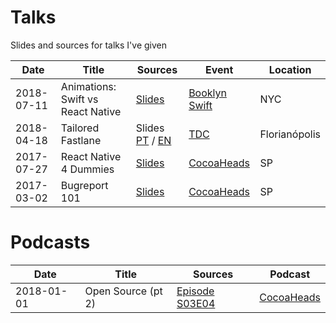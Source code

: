 # Talks

Slides and sources for talks I've given

| Date | Title | Sources | Event | Location |
|------|-------|---------|-------|----------|
| 2018-07-11 | Animations: Swift vs React Native | [Slides](https://speakerdeck.com/fjcaetano/animations-swift-vs-react-native) | [Booklyn Swift](https://www.meetup.com/Brooklyn-Swift-Developers/events/252404798) | NYC |
| 2018-04-18 | Tailored Fastlane | Slides [PT](https://speakerdeck.com/fjcaetano/fastlane-sob-medida) / [EN](https://speakerdeck.com/fjcaetano/tailored-fastlane) | [TDC](http://thedevconf.com.br/tdc/2018/florianopolis/trilha-ios) | Florianópolis |
| 2017-07-27 | React Native 4 Dummies | [Slides](https://speakerdeck.com/fjcaetano/react-native-4-dummies) | [CocoaHeads](https://www.meetup.com/AppsterdamBR/events/242002712/) | SP |
| 2017-03-02 | Bugreport 101 | [Slides](https://speakerdeck.com/fjcaetano/bugreport-101) | [CocoaHeads](https://www.meetup.com/AppsterdamBR/events/236412987/) | SP |

 # Podcasts

 | Date | Title | Sources | Podcast |
 |------|-------|---------|---------|
 | 2018-01-01 | Open Source (pt 2) | [Episode S03E04](https://soundcloud.com/cocoaheadsbr/s0304-open-source-parte-2) | [CocoaHeads](https://www.cocoaheads.com.br/podcasts)

